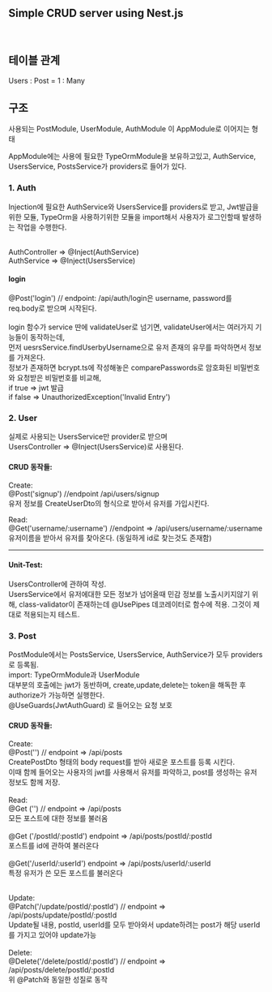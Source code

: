 ## Simple CRUD server using Nest.js

<br>

## 테이블 관계

Users : Post = 1 : Many

## 구조

사용되는 PostModule, UserModule, AuthModule 이 AppModule로 이어지는 형태

AppModule에는 사용에 필요한 TypeOrmModule을 보유하고있고,
AuthService, UsersService, PostsService가 providers로 들어가 있다.

### 1. Auth

Injection에 필요한 AuthService와 UsersService를 providers로 받고, Jwt발급을 위한 모듈, TypeOrm을 사용하기위한 모듈을 import해서 사용자가 로그인할때 발생하는 작업을 수행한다.

<br>AuthController => @Inject(AuthService)
<br>AuthService => @Inject(UsersService)

#### login

@Post('login') // endpoint: /api/auth/login은
username, password를 req.body로 받으며 시작된다. <br><br>
login 함수가 service 딴에 validateUser로 넘기면, validateUser에서는 여러가지 기능들이 동작하는데, <br> 먼저 uesrsService.findUserbyUsername으로 유저 존재의 유무를 파악하면서 정보를 가져온다.
<br>정보가 존재하면 bcrypt.ts에 작성해놓은 comparePasswords로 암호화된 비밀번호와 요청받은 비밀번호를 비교해, <br>
if true => jwt 발급<br>
if false => UnauthorizedException('Invalid Entry')

### 2. User

실제로 사용되는 UsersService만 provider로 받으며 <br>
UsersController => @Inject(UsersService)로 사용된다.

#### CRUD 동작들:

Create: <br>@Post('signup') //endpoint /api/users/signup<br>
유저 정보를 CreateUserDto의 형식으로 받아서 유저를 가입시킨다.

Read: <br>@Get('username/:username') //endpoint => /api/users/username/:username <br>
유저이름을 받아서 유저를 찾아온다. (동일하게 id로 찾는것도 존재함)

---

#### Unit-Test:

UsersController에 관하여 작성. <br> UsersService에서 유저에대한 모든 정보가 넘어올때 민감 정보를 노출시키지않기 위해, class-validator이 존재하는데 @UsePipes 데코레이터로 함수에 적용. 그것이 제대로 적용되는지 테스트.

### 3. Post

PostModule에서는 PostsService, UsersService, AuthService가 모두 providers로 등록됨.<br>
import: TypeOrmModule과 UserModule<br>
대부분의 호출에는 jwt가 동반하며, create,update,delete는 token을 해독한 후 authorize가 가능하면 실행한다.<br>
@UseGuards(JwtAuthGuard) 로 들어오는 요청 보호

#### CRUD 동작들:

Create: <br>
@Post('') // endpoint => /api/posts<br>
CreatePostDto 형태의 body request를 받아 새로운 포스트를 등록 시킨다.<br>
이때 함께 들어오는 사용자의 jwt를 사용해서 유저를 파악하고, post를 생성하는 유저 정보도 함께 저장.
<br>
<br>
Read: <br>
@Get ('') // endpoint => /api/posts<br>
모든 포스트에 대한 정보를 불러옴<br><br>
@Get ('/postId/:postId') endpoint => /api/posts/postId/:postId<br>
포스트를 id에 관하여 불러온다<br><br>
@Get('/userId/:userId') endpoint => /api/posts/userId/:userId<br>
특정 유저가 쓴 모든 포스트를 불러온다<br><br>

Update: <br>
@Patch('/update/postId/:postId') // endpoint => /api/posts/update/postId/:postId <br>
Update될 내용, postId, userId를 모두 받아와서 update하려는 post가 해당 userId를 가지고 있어야 update가능
<br><br>
Delete:<br>
@Delete('/delete/postId/:postId') // endpoint => /api/posts/delete/postId/:postId<br>
위 @Patch와 동일한 성질로 동작
